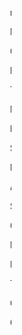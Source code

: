 <marquee>mariNathan.github.io

Mental Wealth Games

Chronoboros

Executive Producer: Marcus Der

Team Members:

Nathan Bantug

Hannah Zamora

Stacy Ma

Noah Batiuk

Abrar Zahin

Sofhia Sadiua


Game Instructions:

Movement: WASD/Mouse/Arrow Keys

Interact: Enter

Time travel: F


Game Beta Survey: (https://forms.gle/DcRcu8hny6ZaGoTRA)

Game Beta Link: (https://marinathan.github.io/Beta/index)
</marquee>
